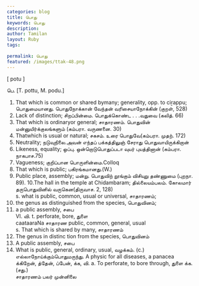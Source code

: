 ```yaml
---
categories: blog
title: பொது
keywords: பொது
description: 
author: Tamilan
layout: Ruby
tags: 
 
permalink: பொது
featured: /images/ttak-48.png
---
```

  
[ potu ]  
  
பெ. [T. pottu, M. podu.]  
1. That which is common or shared bymany; generality, opp. to ciṟappu; பொதுமையானது. பொதுநோக்கான் வேந்தன் வரிசையாநோக்கின் (குறள், 528)  
2. Lack of distinction; சிறப்பின்மை. பொதுக்கொண்ட . . .வதுவை (கலித். 66)  
3. That which is ordinaryor general; சாதாரணம். பொதுவின் மன்னுயிர்க்குலங்களும் (கம்பரா. வருணனை. 30)  
4. Thatwhich is usual or natural; சகசம். உரை பொதுவே(கம்பரா. முதற். 172)  
5. Neutrality; நடுவுநிலை.அவன் எந்தப் பக்கத்திலுஞ் சேராது பொதுவாயிருக்கிறான்  
6. Likeness, equality; ஒப்பு. ஒன்றொடுபொதுப்படா வுயர் புயத்தினான் (கம்பரா. நாகபாச.75)  
7. Vagueness; குறிப்பான பொருளின்மை.Colloq  
8. That which is public; பகிரங்கமானது.(W.)  
9. Public place, assembly; மன்று. பொதுவிற் றூங்கும் விசியுறு தண்ணுமை (புறநா. 89). 10.The hall in the temple at Chidambaram; தில்லையம்பலம். கோலமார் தருபொதுவினில் வருகென(திருவாச. 2, 128)  
s. what is public, common, usual or universal, சாதாரணம்;  
2. the genus as distinguished from the species, பொதுவினம்;  
3. a public assembly, சபை  
VI. வி. t. perforate, bore, துளை  
caataaraNa சாதாரண public, common, general, usual  
s. That which is shared by many, சாதாரணம்  
2. The genus in distinc tion from the species, பொதுவினம்  
3. A public assembly, சபை  
4. What is public, general, ordinary, usual, வழக்கம். (c.) எல்லாநோய்க்கும்பொதுமருந்து. A physic for all diseases, a panacea  
க்கிறேன், த்தேன், ப்பேன், க்க, வி. a. To perforate, to bore through, துளை க்க. (சது.)  
சாதாரணம் பலர் முன்னிலை